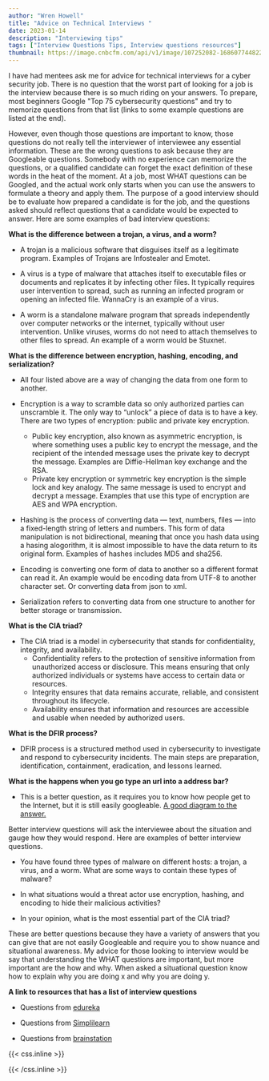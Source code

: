 ```yaml
---
author: "Wren Howell"
title: "Advice on Technical Interviews "
date: 2023-01-14
description: "Interviewing tips"
tags: ["Interview Questions Tips, Interview questions resources"]
thumbnail: https://image.cnbcfm.com/api/v1/image/107252082-1686077448227-job-interview-2021-09-24-04-13-49-utc.jpg?v=1688994001&w=630&h=354&ffmt=webp&vtcrop=y
---
```


 I have had mentees ask me for advice for technical interviews for a cyber security job. There is no question that the worst part of looking for a job is the interview because there is so much riding on your answers. To prepare, most beginners Google "Top 75 cybersecurity questions" and try to memorize questions from that list (links to some example questions are listed at the end).
 
 However, even though those questions are important to know, those questions do not really tell the interviewer of interviewee any essential information. These are the wrong questions to ask because they are Googleable questions. Somebody with no experience can memorize the questions, or a qualified candidate can forget the exact definition of these words in the heat of the moment. At a job, most WHAT questions can be Googled, and the actual work only starts when you can use the answers to formulate a theory and apply them. The purpose of a good interview should be to evaluate how prepared a candidate is for the job, and the questions asked should reflect questions that a candidate would be expected to answer. Here are some examples of bad interview questions: 

 
 **What is the difference between a trojan, a virus, and a worm?**

- A trojan is a malicious software that disguises itself as a legitimate program. Examples of Trojans are Infostealer and Emotet.  

- A virus is a type of malware that attaches itself to executable files or documents and replicates it by infecting other files. It typically requires user intervention to spread, such as running an infected program or opening an infected file. WannaCry is an example of a virus.


- A worm is a standalone malware program that spreads independently over computer networks or the internet, typically without user intervention. Unlike viruses, worms do not need to attach themselves to other files to spread. An example of a worm would be Stuxnet. 

**What is the difference between encryption, hashing, encoding, and serialization?**

- All four listed above are a way of changing the data from one form to another.  

- Encryption is a way to scramble data so only authorized parties can unscramble it. The only way to “unlock” a piece of data is to have a key. There are two types of encryption: public and private key encryption.
  - Public key encryption, also known as asymmetric encryption, is where something uses a public key to encrypt the message, and the recipient of the intended message uses the private key to decrypt the message. Examples are Diffie-Hellman key exchange and the RSA.  
  - Private key encryption or symmetric key encryption is the simple lock and key analogy. The same message is used to encrypt and decrypt a message. Examples that use this type of encryption are AES and WPA encryption.

- Hashing is the process of converting data — text, numbers, files — into a fixed-length string of letters and numbers. This form of data manipulation is not bidirectional, meaning that once you hash data using a hasing alogorithm, it is almost impossible to have the data return to its original form. Examples of hashes includes MD5 and sha256. 

- Encoding is converting one form of data to another so a different format can read it. An example would be encoding data from UTF-8 to another character set. Or converting data from json to xml. 

- Serialization refers to converting data from one structure to another for better storage or transmission. 

**What is the CIA triad?**

- The CIA triad is a model in cybersecurity that stands for confidentiality, integrity, and availability.
  - Confidentiality refers to the protection of sensitive information from unauthorized access or disclosure. This means ensuring that only authorized individuals or systems have access to certain data or resources.
  - Integrity ensures that data remains accurate, reliable, and consistent throughout its lifecycle. 
  - Availability ensures that information and resources are accessible and usable when needed by authorized users. 

**What is the DFIR process?**

- DFIR process is a structured method used in cybersecurity  to investigate and respond to cybersecurity incidents. The main steps are preparation, identification, containment, eradication, and lessons learned.


**What is the happens when you go type an url into a address bar?**

- This is a better question, as it requires you to know how people get to the Internet, but it is still easily googleable. [A good diagram to the answer.](https://github.com/whowell1/DFIR-Resources/blob/main/AddressBarGraphic.pdf)


Better interview questions will ask the interviewee about the situation and gauge how they would respond. Here are examples of better interview questions.  

- You have found three types of malware on different hosts: a trojan, a virus, and a worm. What are some ways to contain these types of malware?

- In what situations would a threat actor use encryption, hashing, and encoding to hide their malicious activities?

- In your opinion, what is the most essential part of the CIA triad?

These are better questions because they have a variety of answers that you can give that are not easily Googleable and require you to show nuance and situational awareness. My advice for those looking to interview would be say that understanding the WHAT questions are important, but more important are the how and why. When asked a situational question know how to explain why you are doing x and why you are doing y. 

**A link to resources that has a list of interview questions**

- Questions from [edureka](https://www.edureka.co/blog/interview-questions/cybersecurity-interview-questions/)

- Questions from [Simplilearn](https://www.simplilearn.com/tutorials/cyber-security-tutorial/cyber-security-interview-questions)

- Questions from [brainstation](https://brainstation.io/career-guides/cybersecurity-interview-questions)

{{< css.inline >}}

<style>
.emojify {
	font-family: Apple Color Emoji, Segoe UI Emoji, NotoColorEmoji, Segoe UI Symbol, Android Emoji, EmojiSymbols;
	font-size: 2rem;
	vertical-align: middle;
}
@media screen and (max-width:650px) {
  .nowrap {
    display: block;
    margin: 25px 0;
  }
}
</style>

{{< /css.inline >}}
